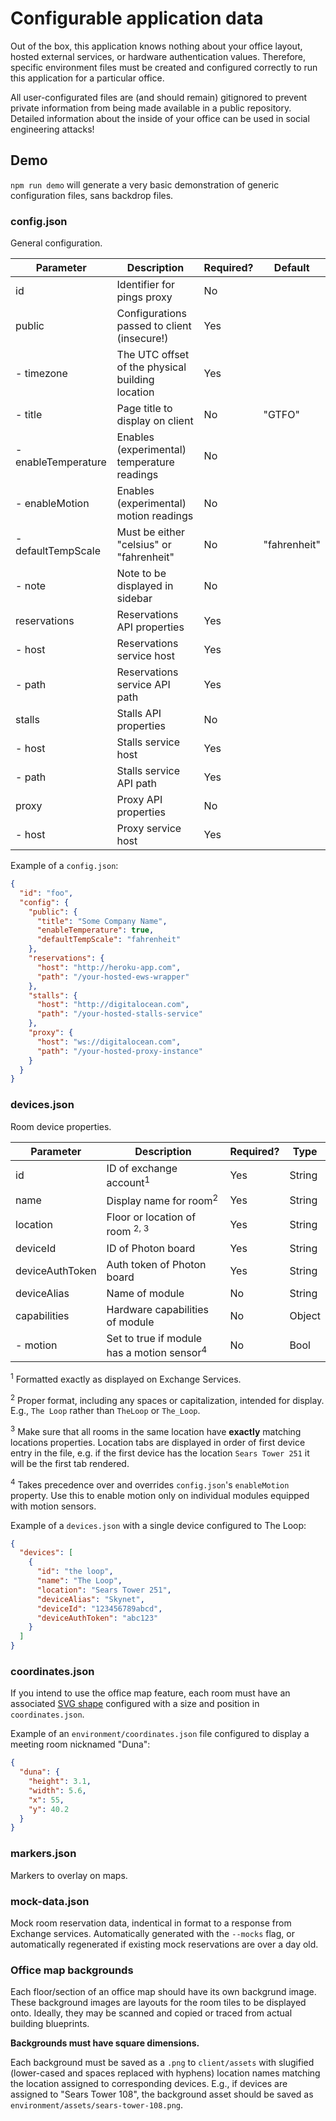 # Configurable application data

Out of the box, this application knows nothing about your office layout, hosted external services, or hardware authentication values.
Therefore, specific environment files must be created and configured correctly to run this application for a particular office.

All user-configurated files are (and should remain) gitignored to prevent private information from being made available in a public repository. Detailed information about the inside of your office can be used in social engineering attacks!

## Demo

`npm run demo` will generate a very basic demonstration of generic configuration files, sans backdrop files.

### config.json

General configuration.

| Parameter           | Description                                      | Required? | Default      |
| ------------------- | ------------------------------------------------ | --------- | ------------ |
| id                  | Identifier for pings proxy                       | No        |              |
| public              | Configurations passed to client (insecure!)      | Yes       |              |
| - timezone          | The UTC offset of the physical building location | Yes       |              |
| - title             | Page title to display on client                  | No        | "GTFO"       |
| - enableTemperature | Enables (experimental) temperature readings      | No        |              |
| - enableMotion      | Enables (experimental) motion readings           | No        |              |
| - defaultTempScale  | Must be either "celsius" or "fahrenheit"         | No        | "fahrenheit" |
| - note              | Note to be displayed in sidebar                  | No        |              |
| reservations        | Reservations API properties                      | Yes       |              |
| - host              | Reservations service host                        | Yes       |              |
| - path              | Reservations service API path                    | Yes       |              |
| stalls              | Stalls API properties                            | No        |              |
| - host              | Stalls service host                              | Yes       |              |
| - path              | Stalls service API path                          | Yes       |              |
| proxy               | Proxy API properties                             | No        |              |
| - host              | Proxy service host                               | Yes       |              |

Example of a `config.json`:

```json
{
  "id": "foo",
  "config": {
    "public": {
      "title": "Some Company Name",
      "enableTemperature": true,
      "defaultTempScale": "fahrenheit"
    },
    "reservations": {
      "host": "http://heroku-app.com",
      "path": "/your-hosted-ews-wrapper"
    },
    "stalls": {
      "host": "http://digitalocean.com",
      "path": "/your-hosted-stalls-service"
    },
    "proxy": {
      "host": "ws://digitalocean.com",
      "path": "/your-hosted-proxy-instance"
    }
  }
}
```

### devices.json

Room device properties.

| Parameter       | Description                                           | Required? | Type   |
| --------------- | ----------------------------------------------------- | --------- | ------ |
| id              | ID of exchange account<sup>1</sup>                    | Yes       | String |
| name            | Display name for room<sup>2</sup>                     | Yes       | String |
| location        | Floor or location of room <sup>2, 3</sup>             | Yes       | String |
| deviceId        | ID of Photon board                                    | Yes       | String |
| deviceAuthToken | Auth token of Photon board                            | Yes       | String |
| deviceAlias     | Name of module                                        | No        | String |
| capabilities    | Hardware capabilities of module                       | No        | Object |
| - motion        | Set to true if module has a motion sensor<sup>4</sup> | No        | Bool   |

<sup>1</sup> Formatted exactly as displayed on Exchange Services.

<sup>2</sup> Proper format, including any spaces or capitalization, intended for display. E.g., `The Loop` rather than `TheLoop` or `The_Loop`.

<sup>3</sup> Make sure that all rooms in the same location have **exactly** matching locations properties. Location tabs are displayed in order of first device entry in the file, e.g. if the first device has the location `Sears Tower 251` it will be the first tab rendered.

<sup>4</sup> Takes precedence over and overrides `config.json`'s `enableMotion` property.
Use this to enable motion only on individual modules equipped with motion sensors.

Example of a `devices.json` with a single device configured to The Loop:

```json
{
  "devices": [
    {
      "id": "the loop",
      "name": "The Loop",
      "location": "Sears Tower 251",
      "deviceAlias": "Skynet",
      "deviceId": "123456789abcd",
      "deviceAuthToken": "abc123"
    }
  ]
}
```

### coordinates.json

If you intend to use the office map feature, each room must have an associated [SVG shape](https://developer.mozilla.org/en-US/docs/Web/SVG/Tutorial/Basic_Shapes) configured
with a size and position in `coordinates.json`.

Example of an `environment/coordinates.json` file configured to display a meeting room nicknamed "Duna":

```json
{
  "duna": {
    "height": 3.1,
    "width": 5.6,
    "x": 55,
    "y": 40.2
  }
}
```

### markers.json

Markers to overlay on maps.

### mock-data.json

Mock room reservation data, indentical in format to a response from Exchange services. Automatically generated with the `--mocks` flag, or automatically regenerated if existing mock reservations are over a day old.

### Office map backgrounds

Each floor/section of an office map should have its own backgrund image.
These background images are layouts for the room tiles to be displayed onto.
Ideally, they may be scanned and copied or traced from actual building blueprints.

**Backgrounds must have square dimensions.**

Each background must be saved as a `.png` to `client/assets` with slugified (lower-cased and spaces replaced with hyphens) location names matching the location assigned to corresponding devices.
E.g., if devices are assigned to "Sears Tower 108", the background asset should be saved as `environment/assets/sears-tower-108.png`.
